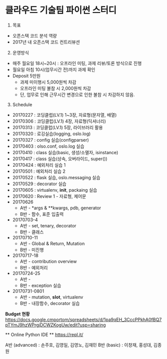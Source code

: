 클라우드 기술팀 파이썬 스터디
=======================

1. 목표
  - 오픈스택 코드 분석 역량
  - 2017년 내 오픈스택 코드 컨트리뷰션
  
2. 운영방식
  - 매주 월요일 18시~20시 : 오프라인 미팅, 과제 리뷰/토론 방식으로 진행
  - 월요일 아침 10시(업무시간 전)까지 과제 확인
  - Deposit 5만원
	- 과제 미이행시 5,000원씩 차감
	- 오프라인 미팅 불참 시 2,000원씩 차감
	- 단, 업무로 인해 근무시간 변경으로 인한 불참 시 차감하지 않음.
	
3. Schedule
  - 20170227 : 코딩클럽(LV.1) 1~3장, 자료형(문자열, 배열)
  - 20170306 : 코딩클럽(LV.1) 4장, 자료형(딕셔너리)
  - 20170313 : 코딩클럽(LV.1) 5장, 라이브러리 활용
  - 20170320 : 로깅실습(logging, oslo.log)
  - 20170327 : config 실습(configparser)
  - 20170403 : olso.conf, oslo.log 실습
  - 20170410 : class 실습(basic, 생성/소멸자, isinstance)
  - 20170417 : class 실습(상속, 오버라이드, super())
  - 20170424 : 예외처리 실습 1
  - 20170501 : 예외처리 실습 2
  - 20170522 : flask 실습, oslo.messaging 실습
  - 20170529 : decorator 실습
  - 20170605 : virtualenv, __init__, packaing 실습
  - 20170620 : Review 1 - 자료형, 제어문
  - 20170626
    * A반 - *args & **kwargs, pdb, generator
    * B반 - 함수, 표준 입출력 
  - 20170703-4
    * A반 - set, tenary, decorator
    * B반 - 클래스
  - 20170710-11
    * A반 - Global & Return, Mutation
    * B반 - 미진행
  - 20170717-18
    * A반 - contribution overview
    * B반 - 예외처리
  - 20170724-25
    * A반 - 
    * B반 - exception 실습
  - 20170731-0801
    * A반 - mutation, __slot__, virtualenv
    * B반 - 내장함수, decorator 실습
  
**Budget 현황**
https://docs.google.cmportom/spreadsheets/d/1pa9qEH_3CccPPkhA0fBQ7pTYmJ9hzWPrgjDCWZKogUw/edit?usp=sharing

** Online Python IDE **
https://repl.it/


A반 (advanced) : 손주호, 김영일, 김영노, 김재민 
B반 (basic) : 이창재, 홍성대, 김종원
